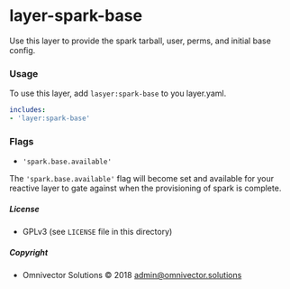 # layer-spark-base

Use this layer to provide the spark tarball, user, perms, and initial base config.

### Usage
To use this layer, add `lasyer:spark-base` to you layer.yaml.
```yaml
includes:
- 'layer:spark-base'
```

### Flags
- `'spark.base.available'`

The `'spark.base.available'` flag will become set and available
for your reactive layer to gate against when the provisioning of spark
is complete.

##### License
- GPLv3 (see `LICENSE` file in this directory)

##### Copyright
- Omnivector Solutions &copy; 2018 <admin@omnivector.solutions>
